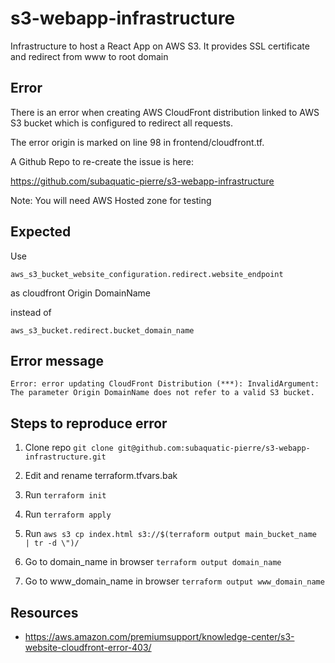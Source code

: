 # s3-webapp-infrastructure

Infrastructure to host a React App on AWS S3. It provides SSL certificate and redirect from www to root domain

## Error

There is an error when creating AWS CloudFront distribution linked to AWS S3 bucket which is configured to redirect all requests.

The error origin is marked on line 98 in frontend/cloudfront.tf.

A Github Repo to re-create the issue is here:

<https://github.com/subaquatic-pierre/s3-webapp-infrastructure>

Note: You will need AWS Hosted zone for testing

## Expected

Use

`aws_s3_bucket_website_configuration.redirect.website_endpoint`

as cloudfront Origin DomainName

instead of

`aws_s3_bucket.redirect.bucket_domain_name`

## Error message

`Error: error updating CloudFront Distribution (***): InvalidArgument: The parameter Origin DomainName does not refer to a valid S3 bucket.`

## Steps to reproduce error

1. Clone repo
`git clone git@github.com:subaquatic-pierre/s3-webapp-infrastructure.git`

2. Edit and rename terraform.tfvars.bak

3. Run
`terraform init`

4. Run
`terraform apply`

4. Run
`aws s3 cp index.html s3://$(terraform output main_bucket_name | tr -d \")/`

5. Go to domain_name in browser
`terraform output domain_name`

5. Go to www_domain_name in browser
`terraform output www_domain_name`

## Resources

- <https://aws.amazon.com/premiumsupport/knowledge-center/s3-website-cloudfront-error-403/>
